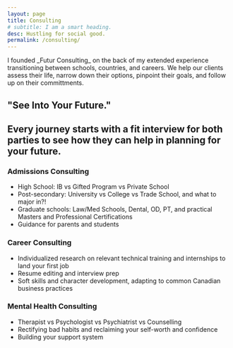 ```yaml
---
layout: page
title: Consulting
# subtitle: I am a smart heading.
desc: Hustling for social good.
permalink: /consulting/
---
```


<div class="pretty-links">

<div class="lead lead-about"> I founded _Futur Consulting_ on the back of my extended experience transitioning between schools, countries, and careers. We help our clients assess their life, narrow down their options, pinpoint their goals, and follow up on their committments. 
</div>

<!-- {::nomarkdown} 
<figure class="site-profile">
    <img src="{{ site.baseurl }}/assets/img/profile.png">
</figure>
{:/} -->

"See Into Your Future."
---
Every journey starts with a fit interview for both parties to see how they can help in planning for your future.
---


### Admissions Consulting
- High School: IB vs Gifted Program vs Private School
- Post-secondary: University vs College vs Trade School, and what to major in?!
- Graduate schools: Law/Med Schools, Dental, OD, PT, and practical Masters and Professional Certifications
- Guidance for parents and students 

### Career Consulting
- Individualized research on relevant technical training and internships to land your first job
- Resume editing and interview prep
- Soft skills and character development, adapting to common Canadian business practices 

### Mental Health Consulting
- Therapist vs Psychologist vs Psychiatrist vs Counselling
- Rectifying bad habits and reclaiming your self-worth and confidence
- Building your support system
